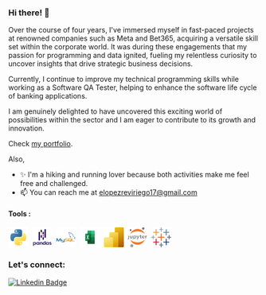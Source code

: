 ### Hi there! 👋

Over the course of four years, I've immersed myself in fast-paced projects at renowned companies such as Meta and Bet365, acquiring a versatile skill set 
within the corporate world. It was during these engagements that my passion for programming  and data ignited, fueling my relentless curiosity to uncover insights that drive strategic business decisions.

Currently, I continue to improve my technical programming skills while working as a Software QA Tester, helping to enhance the software life cycle of banking applications.

I am genuinely delighted to have uncovered this exciting world of possibilities within the sector and I am eager to contribute to its growth and innovation.

Check [my portfolio](https://emilialopez.github.io/). 

Also,
- ✨ I'm a hiking and running lover because both activities make me feel free and challenged.
- 📫 You can reach me at elopezreviriego17@gmail.com

#### Tools :

<p>
<img src="https://github.com/EmiliaLopez/EmiliaLopez/blob/main/Images/python-original.svg" title="Python" alt="Python" width="40" height="40"/>&nbsp;
<img src="https://github.com/EmiliaLopez/EmiliaLopez/blob/main/Images/pandas-original-wordmark.svg" title="Pandas" alt="Pandas" width="40" height="40"/>&nbsp;
<img src="https://github.com/EmiliaLopez/EmiliaLopez/blob/main/Images/mysql-original-wordmark.svg" title="MySQL"  alt="MySQL" width="40" height="40"/>&nbsp;
<img src="https://github.com/EmiliaLopez/EmiliaLopez/blob/main/Images/Microsoft-Excel-logo-2.png" title="Sheets"  alt="Sheets" width="40" height="40"/>&nbsp;
<img src="https://github.com/EmiliaLopez/EmiliaLopez/blob/main/Images/Power-BI.png" title="Tableau"  alt="Tableau" width="40" height="40"/>&nbsp;
<img src="https://github.com/EmiliaLopez/EmiliaLopez/blob/main/Images/jupyter-original-wordmark.svg" title="Tableau"  alt="Tableau" width="40" height="40"/>&nbsp;
  <img src="https://github.com/EmiliaLopez/EmiliaLopez/blob/main/Images/tableau-software.svg" title="Tableau"  alt="Tableau" width="40" height="40"/>&nbsp;
</p>

### Let's connect:

[![Linkedin Badge](https://img.shields.io/badge/-LinkedIn-blue?style=flat&logo=Linkedin&logoColor=white)](https://www.linkedin.com/in/emilia-l%C3%B3pez-reviriego/)
